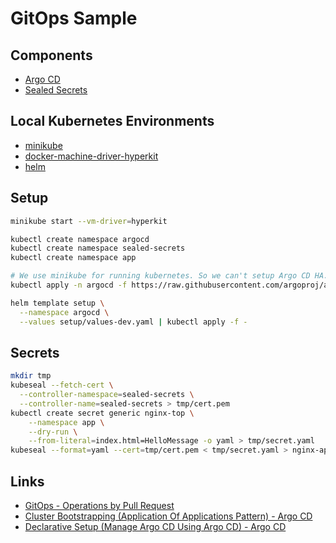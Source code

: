 # GitOps Sample

## Components
- [Argo CD](https://github.com/argoproj/argo-cd)
- [Sealed Secrets](https://github.com/bitnami-labs/sealed-secrets)

## Local Kubernetes Environments
- [minikube](https://github.com/kubernetes/minikube)
- [docker-machine-driver-hyperkit](https://github.com/machine-drivers/docker-machine-driver-hyperkit)
- [helm](https://github.com/helm/helm)

## Setup
```bash
minikube start --vm-driver=hyperkit

kubectl create namespace argocd
kubectl create namespace sealed-secrets
kubectl create namespace app

# We use minikube for running kubernetes. So we can't setup Argo CD HA.
kubectl apply -n argocd -f https://raw.githubusercontent.com/argoproj/argo-cd/v1.0.2/manifests/install.yaml

helm template setup \
  --namespace argocd \
  --values setup/values-dev.yaml | kubectl apply -f -
```

## Secrets
```bash
mkdir tmp
kubeseal --fetch-cert \
  --controller-namespace=sealed-secrets \
  --controller-name=sealed-secrets > tmp/cert.pem
kubectl create secret generic nginx-top \
    --namespace app \
    --dry-run \
    --from-literal=index.html=HelloMessage -o yaml > tmp/secret.yaml
kubeseal --format=yaml --cert=tmp/cert.pem < tmp/secret.yaml > nginx-app/sealedsecret.yaml
```

## Links
- [GitOps - Operations by Pull Request](https://www.weave.works/blog/gitops-operations-by-pull-request)
- [Cluster Bootstrapping (Application Of Applications Pattern) - Argo CD](https://argoproj.github.io/argo-cd/operator-manual/cluster-bootstrapping/#application-of-applications-pattern)
- [Declarative Setup (Manage Argo CD Using Argo CD) - Argo CD](https://argoproj.github.io/argo-cd/operator-manual/declarative-setup/#manage-argo-cd-using-argo-cd)
